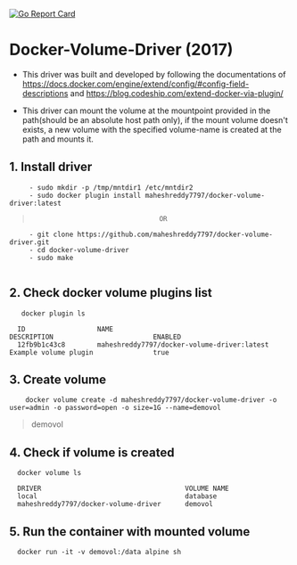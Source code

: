 [![Go Report Card](https://goreportcard.com/badge/github.com/maheshreddy7797/docker-volume-driver)](https://goreportcard.com/report/github.com/maheshreddy7797/docker-volume-driver)

# Docker-Volume-Driver (2017)
  
   - This driver was built and developed by following the documentations of https://docs.docker.com/engine/extend/config/#config-field-descriptions and https://blog.codeship.com/extend-docker-via-plugin/
   
   - This driver can mount the volume at the mountpoint provided in the path(should be an absolute host path only), if the mount volume doesn't exists, a new volume with the specified volume-name is created at the path and mounts it.
  
## 1. Install driver
   ```
        - sudo mkdir -p /tmp/mntdir1 /etc/mntdir2
        - sudo docker plugin install maheshreddy7797/docker-volume-driver:latest
   ```
   >                                     OR
   ``` 
        - git clone https://github.com/maheshreddy7797/docker-volume-driver.git
        - cd docker-volume-driver
        - sudo make
        
   ```
## 2. Check docker volume plugins list
   ```
      docker plugin ls
   ```
      ID                  NAME                                              DESCRIPTION                         ENABLED
      12fb9b1c43c8        maheshreddy7797/docker-volume-driver:latest       Example volume plugin               true
        
## 3. Create volume
  
  ```Shell
      docker volume create -d maheshreddy7797/docker-volume-driver -o user=admin -o password=open -o size=1G --name=demovol
  ```
  > demovol
  
## 4. Check if volume is created
     
  ```
    docker volume ls
  ```
  ``` 
    DRIVER                                    VOLUME NAME
    local                                     database
    maheshreddy7797/docker-volume-driver      demovol
  ```

## 5. Run the container with mounted volume
  ```
    docker run -it -v demovol:/data alpine sh
  ```
